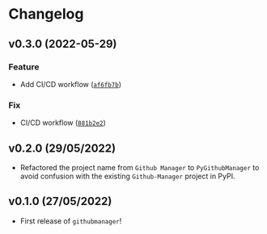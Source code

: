 # Changelog

<!--next-version-placeholder-->

## v0.3.0 (2022-05-29)
### Feature
* Add CI/CD workflow ([`af6fb7b`](https://github.com/DomiTP/PyGitHubManager/commit/af6fb7b516f1c207f69afc242fa590d3491e2bf9))

### Fix
* CI/CD workflow ([`881b2e2`](https://github.com/DomiTP/PyGitHubManager/commit/881b2e2b38769a8acd2a6e350d7793b76386eccb))
## v0.2.0 (29/05/2022)

- Refactored the project name from `Github Manager` to `PyGithubManager` to avoid confusion with the
existing `Github-Manager` project in PyPI.

## v0.1.0 (27/05/2022)

- First release of `githubmanager`!